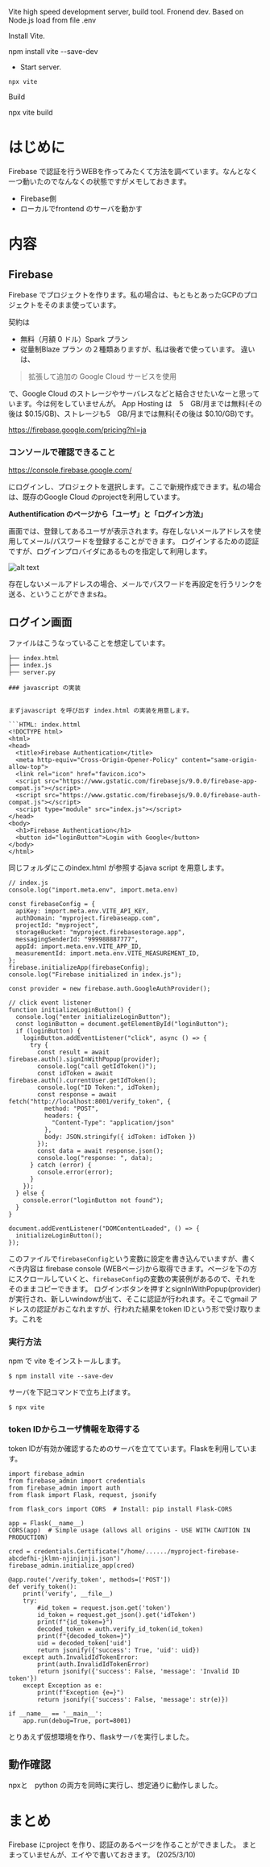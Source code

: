 Vite high speed development server, build tool. Fronend dev.
Based on Node.js
load from file .env 

Install Vite.

npm install vite --save-dev

- Start server. 

```
npx vite
```

Build

npx vite build

# はじめに

Firebase で認証を行うWEBを作ってみたくて方法を調べています。なんとなく一つ動いたのでなんなくの状態ですがメモしておきます。

- Firebase側
- ローカルでfrontend のサーバを動かす

# 内容

## Firebase 

Firebase でプロジェクトを作ります。私の場合は、もともとあったGCPのプロジェクトをそのまま使っています。

契約は
- 無料（月額 0 ドル）Spark プラン
- 従量制Blaze プラン
の２種類ありますが、私は後者で使っています。
違いは、

 >拡張して追加の Google Cloud サービスを使用

で、Google Cloud のストレージやサーバレスなどと結合させたいなーと思っています。今は何をしていませんが。
App Hosting は　5　GB/月までは無料(その後は $0.15/GB)、ストレージも5　GB/月までは無料(その後は $0.10/GB)です。

https://firebase.google.com/pricing?hl=ja

### コンソールで確認できること

https://console.firebase.google.com/

にログインし、プロジェクトを選択します。ここで新規作成できます。私の場合は、既存のGoogle Cloud のprojectを利用しています。

**Authentification のページから「ユーザ」と「ログイン方法」**

画面では、登録してあるユーザが表示されます。存在しないメールアドレスを使用してメール/パスワードを登録することができます。
ログインするための認証ですが、ログインプロバイダにあるものを指定して利用します。

![alt text](image_login_provider.png)

存在しないメールアドレスの場合、メールでパスワードを再設定を行うリンクを送る、ということができまsね。

## ログイン画面

ファイルはこうなっていることを想定しています。

```
├── index.html
├── index.js
├── server.py

### javascript の実装


まずjavascript を呼び出す index.html の実装を用意します。

```HTML: index.httml
<!DOCTYPE html>
<html>
<head>
  <title>Firebase Authentication</title>
  <meta http-equiv="Cross-Origin-Opener-Policy" content="same-origin-allow-top">
  <link rel="icon" href="favicon.ico">
  <script src="https://www.gstatic.com/firebasejs/9.0.0/firebase-app-compat.js"></script>
  <script src="https://www.gstatic.com/firebasejs/9.0.0/firebase-auth-compat.js"></script>
  <script type="module" src="index.js"></script>
</head>
<body>
  <h1>Firebase Authentication</h1>
  <button id="loginButton">Login with Google</button>
</body>
</html>
```

同じフォルダにこのindex.html が参照するjava script を用意します。

```
// index.js
console.log("import.meta.env", import.meta.env)

const firebaseConfig = {
  apiKey: import.meta.env.VITE_API_KEY,
  authDomain: "myproject.firebaseapp.com",
  projectId: "myproject",
  storageBucket: "myproject.firebasestorage.app",
  messagingSenderId: "999988887777",
  appId: import.meta.env.VITE_APP_ID,
  measurementId: import.meta.env.VITE_MEASUREMENT_ID,
};
firebase.initializeApp(firebaseConfig);
console.log("Firebase initialized in index.js");

const provider = new firebase.auth.GoogleAuthProvider();

// click event listener
function initializeLoginButton() {
  console.log("enter initializeLoginButton");
  const loginButton = document.getElementById("loginButton");
  if (loginButton) {
    loginButton.addEventListener("click", async () => {
      try {
        const result = await firebase.auth().signInWithPopup(provider);
        console.log("call getIdToken()");
        const idToken = await firebase.auth().currentUser.getIdToken();
        console.log("ID Token:", idToken);
        const response = await fetch("http://localhost:8001/verify_token", {
          method: "POST",
          headers: {
            "Content-Type": "application/json"
          },
          body: JSON.stringify({ idToken: idToken })
        });
        const data = await response.json();
        console.log("response: ", data);
      } catch (error) {
        console.error(error);
      }
    });
  } else {
    console.error("loginButton not found");
  }
}

document.addEventListener("DOMContentLoaded", () => {
  initializeLoginButton();
});
```

このファイルで```firebaseConfig```という変数に設定を書き込んでいますが、書くべき内容は firebase console (WEBページ)から取得できます。ページを下の方にスクロールしていくと、```firebaseConfig```の変数の実装例があるので、それをそのままコピーできます。
ログインボタンを押すとsignInWithPopup(provider)が実行され、新しいwindowが出て、そこに認証が行われます。そこでgmail アドレスの認証がおこなれますが、行われた結果をtoken IDという形で受け取ります。これを

### 実行方法

npm で vite をインストールします。

```
$ npm install vite --save-dev
```

サーバを下記コマンドで立ち上げます。

```
$ npx vite
```


### token IDからユーザ情報を取得する

token IDが有効か確認するためのサーバを立てています。Flaskを利用しています。

```
import firebase_admin
from firebase_admin import credentials
from firebase_admin import auth
from flask import Flask, request, jsonify

from flask_cors import CORS  # Install: pip install Flask-CORS

app = Flask(__name__)
CORS(app)  # Simple usage (allows all origins - USE WITH CAUTION IN PRODUCTION)

cred = credentials.Certificate("/home/....../myproject-firebase-abcdefhi-jklmn-njinjinji.json")
firebase_admin.initialize_app(cred)

@app.route('/verify_token', methods=['POST'])
def verify_token():
    print('verify', __file__)
    try:
        #id_token = request.json.get('token')
        id_token = request.get_json().get('idToken')
        print(f"{id_token=}")
        decoded_token = auth.verify_id_token(id_token)
        print(f"{decoded_token=}")
        uid = decoded_token['uid']
        return jsonify({'success': True, 'uid': uid})
    except auth.InvalidIdTokenError:
        print(auth.InvalidIdTokenError)
        return jsonify({'success': False, 'message': 'Invalid ID token'})
    except Exception as e:
        print(f"Exception {e=}")
        return jsonify({'success': False, 'message': str(e)})

if __name__ == '__main__':
    app.run(debug=True, port=8001)
```

とりあえず仮想環境を作り、flaskサーバを実行しました。

## 動作確認

npxと　python の両方を同時に実行し、想定通りに動作しました。

# まとめ

Firebase にproject を作り、認証のあるページを作ることができました。
まとまっていませんが、エイやで書いておきます。
(2025/3/10)